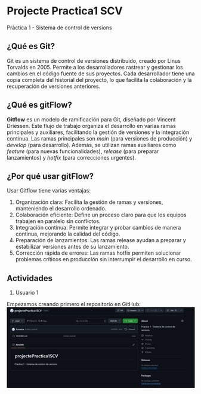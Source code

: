 # Projecte Practica1 SCV
Pràctica 1 - Sistema de control de versions

## ¿Qué es Git?

Git es un sistema de control de versiones distribuido, creado por Linus Torvalds en 2005. Permite a los desarrolladores rastrear y gestionar los cambios en el código fuente de sus proyectos. Cada desarrollador tiene una copia completa del historial del proyecto, lo que facilita la colaboración y la recuperación de versiones anteriores.

## ¿Qué es gitFlow?

**Gitflow** es un modelo de ramificación para Git, diseñado por Vincent Driessen. Este flujo de trabajo organiza el desarrollo en varias ramas principales y auxiliares, facilitando la gestión de versiones y la integración continua. Las ramas principales son *main* (para versiones de producción) y *develop* (para desarrollo). Además, se utilizan ramas auxiliares como *feature* (para nuevas funcionalidades), *release* (para preparar lanzamientos) y *hotfix* (para correcciones urgentes).

## ¿Por qué usar gitFlow?

Usar Gitflow tiene varias ventajas:

  1. Organización clara: Facilita la gestión de ramas y versiones, manteniendo el desarrollo ordenado.
  2. Colaboración eficiente: Define un proceso claro para que los equipos trabajen en paralelo sin conflictos.
  3. Integración continua: Permite integrar y probar cambios de manera continua, mejorando la calidad del código.
  4. Preparación de lanzamientos: Las ramas release ayudan a preparar y estabilizar versiones antes de su lanzamiento.
  5. Corrección rápida de errores: Las ramas hotfix permiten solucionar problemas críticos en producción sin interrumpir el desarrollo en curso.

## Actividades

  1. Usuario 1

Empezamos creando primero el repositorio en GitHub:
  ![Creación repositorio.](./us1_creacionRepo.png)
